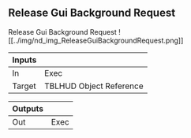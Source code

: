 ## Release Gui Background Request
Release Gui Background Request
![[../img/nd_img_ReleaseGuiBackgroundRequest.png]]

|Inputs||
|--|--|
| In | Exec |
| Target | TBLHUD Object Reference |

|Outputs||
|--|--|
| Out | Exec |

